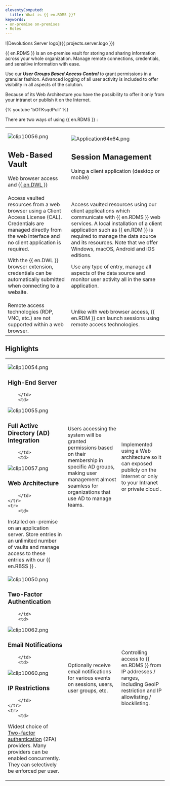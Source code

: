 ```yaml
---
eleventyComputed:
  title: What is {{ en.RDMS }}?
keywords:
- on-premise on-premises
- Roles
---
```


![Devolutions Server logo]({{ projects.server.logo }})

{{ en.RDMS }} is an on‑premise vault for storing and sharing information across your whole organization. Manage remote connections, credentials, and sensitive information with ease.  

Use our ***User Groups Based Access Control*** to grant permissions in a granular fashion. Advanced logging of all user activity is included to offer visibility in all aspects of the solution.  

Because of its Web Architecture you have the possibility to offer it only from your intranet or publish it on the Internet.  

{% youtube 'bOTKsqdPulI' %}  

There are two ways of using {{ en.RDMS }} : 

<table>
	<tr>
		<td>

![clip10056.png](/img/en/server/clip10056.png)  

## Web-Based Vault  

Web browser access and [{{ en.DWL }}](/server/dwl/overview/) 
		</td>
		<td>
![Application64x64.png](/img/common/Application64x64.png)  

## Session Management  

Using a client application (desktop or mobile) 
		</td>
	</tr>
	<tr>
		<td>
Access vaulted resources from a web browser using a Client Access License (CAL). Credentials are managed directly from the web interface and no client application is required.  

With the {{ en.DWL }} browser extension, credentials can be automatically submitted when connecting to a website. 
		</td>
		<td>
Access vaulted resources using our client applications which communicate with {{ en.RDMS }} web services. A local installation of a client application such as {{ en.RDM }} is required to manage the data source and its resources. Note that we offer Windows, macOS, Android and iOS editions.  

Use any type of entry, manage all aspects of the data source and monitor user activity all in the same application. 
		</td>
	</tr>
	<tr>
		<td>
Remote access technologies (RDP, VNC, etc.) are not supported within a web browser. 
		</td>
		<td>
Unlike with web browser access, {{ en.RDM }} can launch sessions using remote access technologies. 
		</td>
	</tr>
</table>

## Highlights

<table>
	<tr>
		<td>

![clip10054.png](/img/en/server/clip10054.png)  

### High-End Server 
		</td>
		<td>
![clip10055.png](/img/en/server/clip10055.png)  

### Full Active Directory (AD) Integration 
		</td>
		<td>
![clip10057.png](/img/en/server/clip10057.png)  

### Web Architecture 
		</td>
	</tr>
	<tr>
		<td>
Installed on-premise on an application server. Store entries in an unlimited number of vaults and manage access to these entries with our {{ en.RBSS }} . 
		</td>
		<td>
Users accessing the system will be granted permissions based on their membership in specific AD groups, making user management almost seamless for organizations that use AD to manage teams. 
		</td>
		<td>
Implemented using a Web architecture so it can exposed publicly on the Internet or only to your Intranet or private cloud . 
		</td>
	</tr>
	<tr>
		<td>
![clip10050.png](/img/en/server/clip10050.png)  

### Two-Factor Authentication 
		</td>
		<td>
![clip10062.png](/img/en/server/clip10062.png)  

### Email Notifications 
		</td>
		<td>
![clip10060.png](/img/en/server/clip10060.png)  

### IP Restrictions 
		</td>
	</tr>
	<tr>
		<td>

Widest choice of [Two-factor authentication](/server/web-interface/administration/configuration/server-settings/security/two-factor/) (2FA) providers. Many providers can be enabled concurrently. They can selectively be enforced per user. 
		</td>
		<td>
Optionally receive email notifications for various events on sessions, users, user groups, etc. 
		</td>
		<td>
Controlling access to {{ en.RDMS }} from IP addresses / ranges, including GeoIP restriction and IP allowlisting / blocklisting. 
		</td>
	</tr>
</table>



